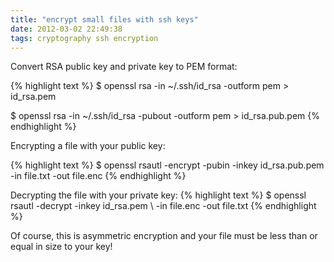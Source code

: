 ```yaml
---
title: "encrypt small files with ssh keys"
date: 2012-03-02 22:49:38
tags: cryptography ssh encryption
---
```


<p>
Convert RSA public key and private key to PEM format:

{% highlight text %}
$ openssl rsa -in ~/.ssh/id_rsa -outform pem > 
id_rsa.pem

$ openssl rsa -in ~/.ssh/id_rsa -pubout -outform pem >
id_rsa.pub.pem
{% endhighlight %}
</p>

<p>
Encrypting a file with your public key:

{% highlight text %}
$ openssl rsautl -encrypt -pubin -inkey id_rsa.pub.pem \
-in file.txt -out file.enc
{% endhighlight %}
</p>

<p>
Decrypting the file with your private key:
{% highlight text %}
$ openssl rsautl -decrypt -inkey id_rsa.pem \
-in file.enc -out file.txt
{% endhighlight %}
</p>

<p> 
Of course, this is asymmetric encryption and your file must be less than or equal in size to your key!
</p>
